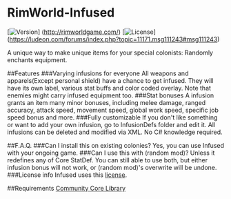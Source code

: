 # RimWorld-Infused

[![Version](https://img.shields.io/badge/Rimworld-A16-green.svg)]
(http://rimworldgame.com/)
[![License](https://img.shields.io/badge/license-Custom-blue.svg)]
(https://ludeon.com/forums/index.php?topic=11171.msg111243#msg111243)

A unique way to make unique items for your special colonists: Randomly enchants equipment.

##Features
###Varying infusions for everyone
All weapons and apparels(Except personal shield) have a chance to get infused. They will have its own label, various stat buffs and color coded overlay. Note that enemies might carry infused equipment too.
###Stat bonuses
A infusion grants an item many minor bonuses, including melee damage, ranged accuracy, attack speed, movement speed, global work speed, specific job speed bonus and more.
###Fully customizable
If you don't like something or want to add your own infusion, go to InfusionDefs folder and edit it. All infusions can be deleted and modified via XML. No C# knowledge required.

##F.A.Q.
###Can I install this on existing colonies?
Yes, you can use Infused with your ongoing game.
###Can I use this with (random mod)?
Unless it redefines any of Core StatDef. You can still able to use both, but either infusion bonus will not work, or (random mod)'s overwrite will be undone.
###License info
Infused uses this [license](https://ludeon.com/forums/index.php?topic=11171.msg111243#msg111243).

##Requirements
[Community Core Library](https://github.com/RimWorldCCLTeam/CommunityCoreLibrary)

